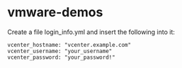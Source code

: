 # vmware-demos

Create a file login_info.yml and insert the following into it:

```
vcenter_hostname: "vcenter.example.com"
vcenter_username: "your_username"
vcenter_password: "your_password!"
```
